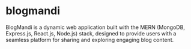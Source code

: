 # blogmandi
BlogMandi is a dynamic web application built with the MERN (MongoDB, Express.js, React.js, Node.js) stack, designed to provide users with a seamless platform for sharing and exploring engaging blog content.
